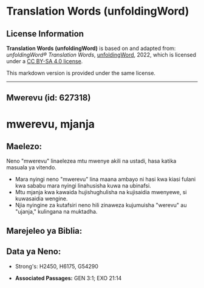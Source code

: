 # Translation Words (unfoldingWord)

## License Information

**Translation Words (unfoldingWord)** is based on and adapted from: _unfoldingWord® Translation Words_, [unfoldingWord](https://unfoldingword.org/utw), 2022, which is licensed under a [CC BY-SA 4.0 license](https://creativecommons.org/licenses/by-sa/4.0/legalcode.en).

This markdown version is provided under the same license.



--------------------------------

## Mwerevu (id: 627318)

mwerevu, mjanja
===============

Maelezo:
--------

Neno "mwerevu" linaelezea mtu mwenye akili na ustadi, hasa katika masuala ya vitendo.

* Mara nyingi neno "mwerevu" lina maana ambayo ni hasi kwa kiasi fulani kwa sababu mara nyingi linahusisha kuwa na ubinafsi.
* Mtu mjanja kwa kawaida hujishughulisha na kujisaidia mwenyewe, si kuwasaidia wengine.
* Njia nyingine za kutafsiri neno hili zinaweza kujumuisha "werevu" au "ujanja," kulingana na muktadha.

Marejeleo ya Biblia:
--------------------

Data ya Neno:
-------------

* Strong's: H2450, H6175, G54290

* **Associated Passages:** GEN 3:1; EXO 21:14


